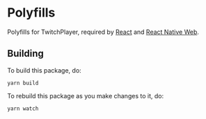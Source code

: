 # Polyfills

Polyfills for TwitchPlayer, required by [React](https://reactjs.org/docs/javascript-environment-requirements.html) and [React Native Web](https://github.com/necolas/react-native-web/blob/master/docs/guides/getting-started.md).

## Building

To build this package, do:

```
yarn build
```

To rebuild this package as you make changes to it, do:

```
yarn watch
```

